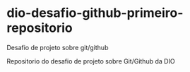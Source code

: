 # dio-desafio-github-primeiro-repositorio
Desafio de projeto sobre git/github

Repositorio do desafio de projeto sobre Git/Github da DIO
